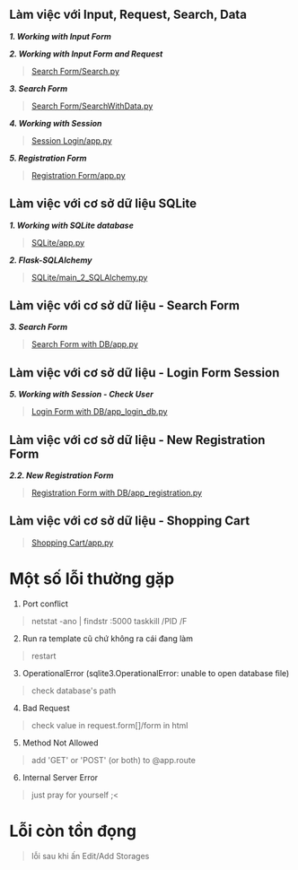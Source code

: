 ## Làm việc với Input, Request, Search, Data

***1. Working with Input Form***

***2. Working with Input Form and Request***
>[Search Form/Search.py](Search%20Form/Search.py)

***3. Search Form***
>[Search Form/SearchWithData.py](Search%20Form/SearchWithData.py)

***4. Working with Session***
>[Session Login/app.py](Session%20Login/app.py)

***5. Registration Form***
>[Registration Form/app.py](Registration%20Form/app.py)

## Làm việc với cơ sở dữ liệu SQLite 
***1. Working with SQLite database***
> [SQLite/app.py](SQLite/app.py)

***2. Flask-SQLAlchemy***
> [SQLite/main_2_SQLAlchemy.py](SQLite/main_2_SQLAlchemy.py)

## Làm việc với cơ sở dữ liệu - Search Form
***3. Search Form***
>[Search Form with DB/app.py](Search%20Form%20with%20DB/app.py)

## Làm việc với cơ sở dữ liệu - Login Form Session
***5. Working with Session - Check User***
>[Login Form with DB/app_login_db.py](Login%20Form%20with%20DB/app_login_db.py)

## Làm việc với cơ sở dữ liệu - New Registration Form
***2.2. New Registration Form***
>[Registration Form with DB/app_registration.py](Registration%20Form%20with%20DB/app_registration.py)

## Làm việc với cơ sở dữ liệu - Shopping Cart
>[Shopping Cart/app.py](Shopping%20Cart/app.py)



# Một số lỗi thường gặp
1. Port conflict
> netstat -ano | findstr :5000
> taskkill /PID <PID> /F
2. Run ra template cũ chứ không ra cái đang làm
> restart 
3. OperationalError (sqlite3.OperationalError: unable to open database file)
> check database's path 
4. Bad Request
> check value in request.form[]/form in html 
5. Method Not Allowed
> add 'GET' or 'POST' (or both) to @app.route
6. Internal Server Error 
> just pray for yourself ;<


# Lỗi còn tồn đọng
> lỗi sau khi ấn Edit/Add Storages 